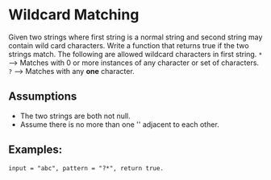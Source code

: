 # Wildcard Matching

Given two strings where first string is a normal string and second string may contain wild card characters. Write a function that returns true if the two strings match. The following are allowed wildcard characters in first string. 
`*` --> Matches with 0 or more instances of any character or set of characters.
`?` --> Matches with any **one** character.

## Assumptions

* The two strings are both not null.
* Assume there is no more than one '' adjacent to each other.

## Examples:

```
input = "abc", pattern = "?*", return true.
```
